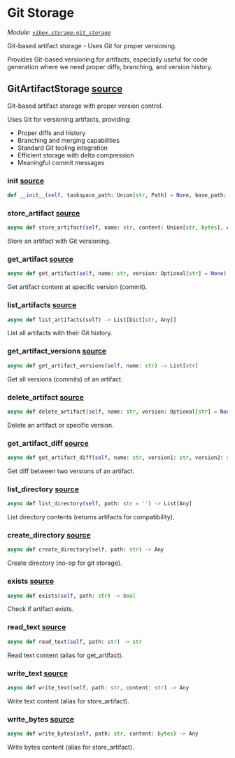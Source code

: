 # Git Storage

_Module: [`vibex.storage.git_storage`](https://github.com/dustland/vibex/blob/main/src/vibex/storage/git_storage.py)_

Git-based artifact storage - Uses Git for proper versioning.

Provides Git-based versioning for artifacts, especially useful for code generation
where we need proper diffs, branching, and version history.

## GitArtifactStorage <a href="https://github.com/dustland/vibex/blob/main/src/vibex/storage/git_storage.py#L31" class="source-link" title="View source code">source</a>

Git-based artifact storage with proper version control.

Uses Git for versioning artifacts, providing:

- Proper diffs and history
- Branching and merging capabilities
- Standard Git tooling integration
- Efficient storage with delta compression
- Meaningful commit messages

### **init** <a href="https://github.com/dustland/vibex/blob/main/src/vibex/storage/git_storage.py#L43" class="source-link" title="View source code">source</a>

```python
def __init__(self, taskspace_path: Union[str, Path] = None, base_path: Union[str, Path] = None, task_id: str = None)
```

### store_artifact <a href="https://github.com/dustland/vibex/blob/main/src/vibex/storage/git_storage.py#L89" class="source-link" title="View source code">source</a>

```python
async def store_artifact(self, name: str, content: Union[str, bytes], content_type: str = 'text/plain', metadata: Optional[Dict[str, Any]] = None, commit_message: Optional[str] = None) -> StorageResult
```

Store an artifact with Git versioning.

### get_artifact <a href="https://github.com/dustland/vibex/blob/main/src/vibex/storage/git_storage.py#L158" class="source-link" title="View source code">source</a>

```python
async def get_artifact(self, name: str, version: Optional[str] = None) -> Optional[str]
```

Get artifact content at specific version (commit).

### list_artifacts <a href="https://github.com/dustland/vibex/blob/main/src/vibex/storage/git_storage.py#L181" class="source-link" title="View source code">source</a>

```python
async def list_artifacts(self) -> List[Dict[str, Any]]
```

List all artifacts with their Git history.

### get_artifact_versions <a href="https://github.com/dustland/vibex/blob/main/src/vibex/storage/git_storage.py#L218" class="source-link" title="View source code">source</a>

```python
async def get_artifact_versions(self, name: str) -> List[str]
```

Get all versions (commits) of an artifact.

### delete_artifact <a href="https://github.com/dustland/vibex/blob/main/src/vibex/storage/git_storage.py#L235" class="source-link" title="View source code">source</a>

```python
async def delete_artifact(self, name: str, version: Optional[str] = None) -> StorageResult
```

Delete an artifact or specific version.

### get_artifact_diff <a href="https://github.com/dustland/vibex/blob/main/src/vibex/storage/git_storage.py#L281" class="source-link" title="View source code">source</a>

```python
async def get_artifact_diff(self, name: str, version1: str, version2: str) -> Optional[str]
```

Get diff between two versions of an artifact.

### list_directory <a href="https://github.com/dustland/vibex/blob/main/src/vibex/storage/git_storage.py#L428" class="source-link" title="View source code">source</a>

```python
async def list_directory(self, path: str = '') -> List[Any]
```

List directory contents (returns artifacts for compatibility).

### create_directory <a href="https://github.com/dustland/vibex/blob/main/src/vibex/storage/git_storage.py#L452" class="source-link" title="View source code">source</a>

```python
async def create_directory(self, path: str) -> Any
```

Create directory (no-op for git storage).

### exists <a href="https://github.com/dustland/vibex/blob/main/src/vibex/storage/git_storage.py#L457" class="source-link" title="View source code">source</a>

```python
async def exists(self, path: str) -> bool
```

Check if artifact exists.

### read_text <a href="https://github.com/dustland/vibex/blob/main/src/vibex/storage/git_storage.py#L465" class="source-link" title="View source code">source</a>

```python
async def read_text(self, path: str) -> str
```

Read text content (alias for get_artifact).

### write_text <a href="https://github.com/dustland/vibex/blob/main/src/vibex/storage/git_storage.py#L473" class="source-link" title="View source code">source</a>

```python
async def write_text(self, path: str, content: str) -> Any
```

Write text content (alias for store_artifact).

### write_bytes <a href="https://github.com/dustland/vibex/blob/main/src/vibex/storage/git_storage.py#L481" class="source-link" title="View source code">source</a>

```python
async def write_bytes(self, path: str, content: bytes) -> Any
```

Write bytes content (alias for store_artifact).
